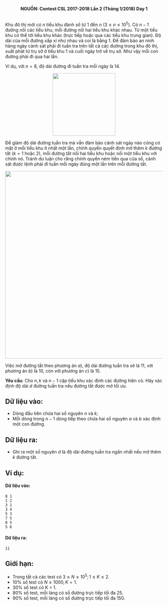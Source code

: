 **<center>NGUỒN: Contest CSL 2017-2018 Lần 2 (Tháng 1/2018) Day 1</center>**
<br>

Khu đô thị mới có $n$ tiểu khu đánh số từ $1$ đến $n\ (3 ≤ n ≤ 10^5)$. Có $n-1$ đường nối các tiểu khu, mỗi đường nối hai tiểu khu khác nhau. Từ một tiểu khu có thể tới tiểu khu khác (trực tiếp hoặc qua các tiểu khu trung gian). Độ dài của mỗi đường xấp xỉ như nhau và coi là bằng $1$. Để đảm bảo an ninh hàng ngày cảnh sát phải đi tuần tra trên tất cả các đường trong khu đô thị, xuất phát 
từ trụ sở ở tiểu khu $1$ và cuối ngày trở về trụ sở. Như vậy 
mỗi con đường phải đi qua hai lần.

Ví dụ, với $n = 8$, độ dài đường đi tuần tra mỗi ngày là $14$.
<center><img src="/images/problems/1151/patrol1.svg" width = 200px></center>

Để giảm độ dài đường tuần tra mà vẫn đảm bảo cảnh sát ngày nào cũng có mặt ở mỗi tiểu khu ít nhất một lần, chính quyền quyết định mở thêm $k$ đường tắt $(k = 1\text{ hoặc }2)$, mỗi đường tắt nối hai tiểu khu hoặc nối một tiểu khu với chính nó. Tránh dư luận cho rằng chính quyền ném tiền qua cửa sổ, cảnh sát được lệnh phải đi tuần mỗi ngày đúng một lần trên mỗi đường tắt.
<center><img src="/images/problems/1151/patrol2.svg" width = 600px></center>

Việc mở đường tắt theo phương án $a$), độ dài đường tuần tra sẽ  là $11$, với phương án $b$) là $10$, còn với phương án $c$) là $15$.

**Yêu cầu**: Cho $n, k$ và $n-1$ cặp tiểu khu xác định các đường hiện có. Hãy xác định độ dài $d$ đường tuần tra nếu đường tắt được mở tối ưu.

## Dữ liệu vào:
- Dòng đầu tiên chứa hai số nguyên $n$ và $k$; 
- Mỗi dòng trong $n-1$ dòng tiếp theo chứa hai số nguyên $a$ và $b$ xác định một con đường. 

## Dữ liệu ra:
- Ghi ra một số nguyên $d$ là độ dài đường tuần tra ngắn nhất nếu mở thêm $k$ đường tắt.

## Ví dụ:
#### Dữ liệu vào:
```
8 1
1 2
3 1
3 4
5 3
7 5
8 5
5 6
```
#### Dữ liệu ra:
```
11
```

## Giới hạn:
- Trong tất cả các test có $3 ≤ N ≤ 10^5; 1 ≤ K ≤ 2$. 
- $10\%$ số test có $N ≤ 1000, K = 1$.
- $30\%$ số test có K = 1. 
- $80\%$ số test, mỗi làng có số đường trực tiếp tối đa $25$. 
- $90\%$ số test, mỗi làng có số đường trực tiếp tối đa $150$.
